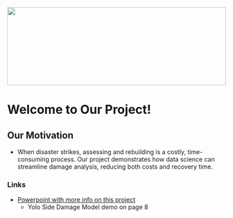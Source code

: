 <img src="https://www.worldatlas.com/img/flag/ua-flag.jpg" width="100%" height="180" />

# Welcome to Our Project!

## Our Motivation
* When disaster strikes, assessing and rebuilding is a costly, time-consuming process. Our project demonstrates how data science can streamline damage analysis, reducing both costs and recovery time.

### Links
* [Powerpoint with more info on this project](https://docs.google.com/presentation/d/1BkbNGrVA0agTMpkpehzaJqENou5NLx1ZeVcW2eblpRU/edit?usp=sharing)
  * Yolo Side Damage Model demo on page 8 
